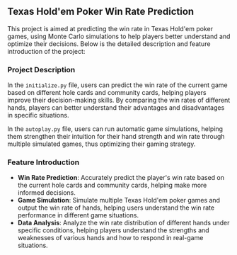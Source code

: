 ## Texas Hold'em Poker Win Rate Prediction

This project is aimed at predicting the win rate in Texas Hold'em poker games, using Monte Carlo simulations to help players better understand and optimize their decisions. Below is the detailed description and feature introduction of the project:

### Project Description

In the `initialize.py` file, users can predict the win rate of the current game based on different hole cards and community cards, helping players improve their decision-making skills. By comparing the win rates of different hands, players can better understand their advantages and disadvantages in specific situations.

In the `autoplay.py` file, users can run automatic game simulations, helping them strengthen their intuition for their hand strength and win rate through multiple simulated games, thus optimizing their gaming strategy.

### Feature Introduction

- **Win Rate Prediction**: Accurately predict the player's win rate based on the current hole cards and community cards, helping make more informed decisions.
- **Game Simulation**: Simulate multiple Texas Hold'em poker games and output the win rate of hands, helping users understand the win rate performance in different game situations.
- **Data Analysis**: Analyze the win rate distribution of different hands under specific conditions, helping players understand the strengths and weaknesses of various hands and how to respond in real-game situations.
